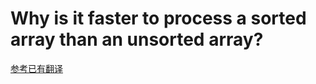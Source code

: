 # Why is it faster to process a sorted array than an unsorted array?

[参考已有翻译](https://github.com/giantray/stackoverflow-java-top-qa/blob/master/contents/why-is-processing-a-sorted-array-faster-than-an-unsorted-array.md)